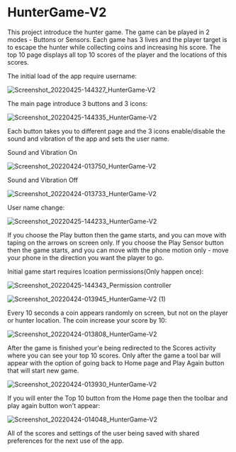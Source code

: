 # HunterGame-V2
This project introduce the hunter game. The game can be played in 2 modes - Buttons or Sensors. Each game has 3 lives and the player target is to escape the hunter while collecting coins and increasing his score. The top 10 page displays all top 10 scores of the player and the locations of this scores.

The initial load of the app require username:

![Screenshot_20220425-144327_HunterGame-V2](https://user-images.githubusercontent.com/68230346/165087103-a0c7ccb4-ab38-472d-8c62-fb9a6cd4ef74.jpg)

The main page introduce 3 buttons and 3 icons:

![Screenshot_20220425-144335_HunterGame-V2](https://user-images.githubusercontent.com/68230346/165087709-5f7c680b-2b77-464b-82e5-00392f08bb01.jpg)

Each button takes you to different page and the 3 icons enable/disable the sound and vibration of the app and sets the user name.

Sound and Vibration On

![Screenshot_20220424-013750_HunterGame-V2](https://user-images.githubusercontent.com/68230346/164948992-3f83fbcc-e2e8-4935-8678-506bd202a909.jpg)

Sound and Vibration Off

![Screenshot_20220424-013733_HunterGame-V2](https://user-images.githubusercontent.com/68230346/164949021-cf165433-c54d-428d-9a4d-6034ac2afe00.jpg)

User name change:

![Screenshot_20220425-144233_HunterGame-V2](https://user-images.githubusercontent.com/68230346/165086962-c481f878-9949-4fea-b4f6-844811cc7ec7.jpg)

If you choose the Play button then the game starts, and you can move with taping on the arrows on screen only.
If you choose the Play Sensor button then the game starts, and you can move with the phone motion only - move your phone in the direction you want the player to go.

Initial game start requires lcoation permissions(Only happen once):

![Screenshot_20220425-144343_Permission controller](https://user-images.githubusercontent.com/68230346/165087494-5836fa25-3455-451a-9b82-f9e2249896ae.jpg)

![Screenshot_20220424-013945_HunterGame-V2 (1)](https://user-images.githubusercontent.com/68230346/164949037-924d21ab-0968-40aa-ab5d-e50da138952f.jpg)

Every 10 seconds a coin appears randomly on screen, but not on the player or hunter location. The coin increase your score by 10:

![Screenshot_20220424-013808_HunterGame-V2](https://user-images.githubusercontent.com/68230346/164949058-a4ce21e7-fd1e-41b4-b07d-ce58e652bb2d.jpg)

After the game is finished your'e being redirected to the Scores activity where you can see your top 10 scores.
Only after the game a tool bar will appear with the option of going back to Home page and Play Again button that will start new game.

![Screenshot_20220424-013930_HunterGame-V2](https://user-images.githubusercontent.com/68230346/164949124-57ecac79-c4a7-45cc-ad2e-304ef95d9111.jpg)

If you will enter the Top 10 button from the Home page then the toolbar and play again button won't appear:

![Screenshot_20220424-014048_HunterGame-V2](https://user-images.githubusercontent.com/68230346/164949140-d11360d3-4493-4aa2-b32d-dc9f30b73486.jpg)

All of the scores and settings of the user being saved with shared preferences for the next use of the app.
